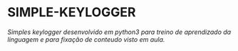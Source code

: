 # SIMPLE-KEYLOGGER

*Simples keylogger desenvolvido em python3 para treino de aprendizado da linguagem e para fixação de conteudo visto em aula.*

